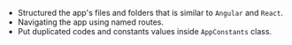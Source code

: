 - Structured the app's files and folders that is similar to `Angular` and `React`.
- Navigating the app using named routes.
- Put duplicated codes and constants values inside `AppConstants` class.